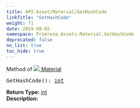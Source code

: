 ```yaml
---
title: API:Asset/Material/GetHashCode
linkTitle: "GetHashCode"
weight: 71
date: 2019-08-02
namespace: Primrose.Assets.Material.GetHashCode
deprecated: false
no_list: true
toc_hide: true
---
```

Method of <a href="/docs/api-reference/Class/Material"><img src="/icons/silk/default.png"/>&nbsp;Material</a>
<pre class="method-declaration">
GetHashCode(): <a class="type" href="/docs/api-reference/System/Primitives#int32">int</a></pre>
<b>Return Type: </b>
<a class="type" href="/docs/api-reference/System/Primitives#int32">int</a>
<br/>
<b>Description: </b>